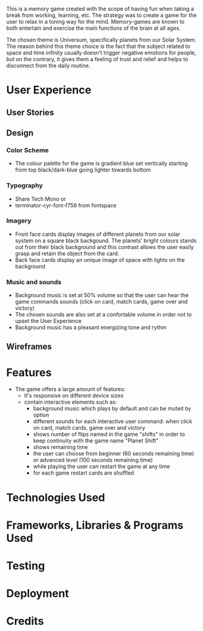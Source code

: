 
<p> This is a memory game created with the scope of having 
    fun when taking a break from working, learning, etc. The strategy was to create a 
    game for the user to relax in a toning way for the mind. Memory-games are known to
    both entertain and exercise the main functions of the brain at all ages.
</p>
<p>
    The chosen theme is Universum, specifically planets from our Solar System. 
    The reason behind this theme choice is the fact that the subject related to space 
    and time infinity usually doesn't trigger negative emotions for people, but on the
     contrary, it gives them a feeling of trust and relief and helps to disconnect from the 
     daily routine.
</p>

# User Experience
## User Stories
## Design
### Color Scheme
-   The colour palette for the game is gradient blue set vertically starting from top black/dark-blue going lighter towards bottom
### Typography
-   Share Tech Mono or 
-   terminator-cyr-font-f756 from fontspace
### Imagery
-   Front face cards display images of different planets from our solar system on a square 
black backgound. The planets' bright colours stands out from their black background and this contrast 
allows the user easily grasp and retain the object from the card.
-   Back face cards display an unique image of space with lights on the background
### Music and sounds
-   Background music is set at 50% volume so that the user can hear the game commands sounds 
(click on card, match cards, game over and victory)
-   The chosen sounds are also set at a confortable volume in order not to upset the User Experience
-   Background music has a pleasant energizing tone and rythm
## Wireframes
# Features
-   The game offers a large amount of features:
    -   It's responsive on different device sizes
    -   contain interactive elements such as:
        -   background music which plays by default and can be muted by option
        -   different sounds for each interactive user command: when click on card, match cards, game 
        over and victory
        -   shows number of flips named in the game "shifts" in order to keep continuity with the game name "Planet Shift"
        -   shows remaining time
        -   the user can choose from beginner (60 seconds remaining time) or advanced level (100 seconds remaining time)
        -   while playing the user can restart the game at any time
        -   for each game restart cards are shuffled
# Technologies Used
# Frameworks, Libraries & Programs Used
# Testing
# Deployment
# Credits